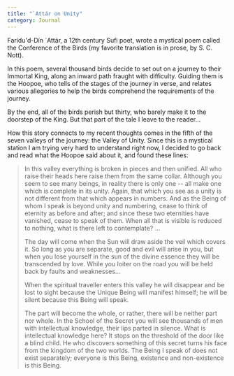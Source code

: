 ```yaml
---
title: "`Attár on Unity"
category: Journal
---
```


Farídu'd-Dín `Attár, a 12th century Sufi poet, wrote a mystical poem
called the Conference of the Birds (my favorite translation is in prose,
by S. C. Nott).

In this poem, several thousand birds decide to set out on a journey to
their Immortal King, along an inward path fraught with difficulty.
Guiding them is the Hoopoe, who tells of the stages of the journey in
verse, and relates various allegories to help the birds comprehend the
requirements of the journey.

By the end, all of the birds perish but thirty, who barely make it to
the doorstep of the King.  But that part of the tale I leave to the
reader...

How this story connects to my recent thoughts comes in the fifth of the
seven valleys of the journey: the Valley of Unity.  Since this is a
mystical station I am trying very hard to understand right now, I
decided to go back and read what the Hoopoe said about it, and found
these lines:

> In this valley everything is broken in pieces and then unified.  All
> who raise their heads here raise them from the same collar.  Although
> you seem to see many beings, in reality there is only one -- all make
> one which is complete in its unity.  Again, that which you see as a
> unity is not different from that which appears in numbers.  And as the
> Being of whom I speak is beyond unity and numbering, cease to think of
> eternity as before and after; and since these two eternities have
> vanished, cease to speak of them.  When all that is visible is reduced
> to nothing, what is there left to contemplate? ...
>
> The day will come when the Sun will draw aside the veil which covers
> it.  So long as you are separate, good and evil will arise in you, but
> when you lose yourself in the sun of the divine essence they will be
> transcended by love.  While you loiter on the road you will be held
> back by faults and weaknesses...
>
> When the spiritual traveller enters this valley he will disappear and
> be lost to sight because the Unique Being will manifest himself; he
> will be silent because this Being will speak.
>
> The part will become the whole, or rather, there will be neither part
> nor whole.  In the School of the Secret you will see thousands of men
> with intellectual knowledge, their lips parted in silence.  What is
> intellectual knowledge here?  It stops on the threshold of the door
> like a blind child.  He who discovers something of this secret turns
> his face from the kingdom of the two worlds.  The Being I speak of
> does not exist separately; everyone is this Being, existence and
> non-existence is this Being.


